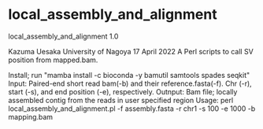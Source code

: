 # local_assembly_and_alignment
local_assembly_and_alignment 1.0

Kazuma Uesaka
University of Nagoya
17 April 2022
A Perl scripts to call SV position from mapped.bam.

Install; run "mamba install -c bioconda -y bamutil samtools spades seqkit"
Input: Paired-end short read bam(-b) and their reference.fasta(-f). Chr (-r), start (-s), and end position (-e), respectively. 
Outnput: Bam file; locally assembled contig from the reads in user specified region
Usage: perl local_assembly_and_alignment.pl -f assembly.fasta -r chr1 -s 100 -e 1000 -b mapping.bam
